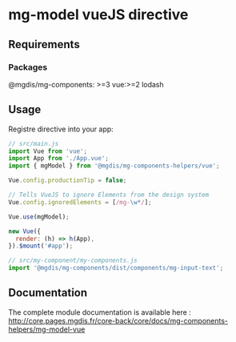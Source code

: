 # mg-model vueJS directive

## Requirements

### Packages

@mgdis/mg-components: >=3
vue:>=2
lodash

## Usage

Registre directive into your app:

```js
// src/main.js
import Vue from 'vue';
import App from './App.vue';
import { mgModel } from '@mgdis/mg-components-helpers/vue';

Vue.config.productionTip = false;

// Tells VueJS to ignore Elements from the design system
Vue.config.ignoredElements = [/mg-\w*/];

Vue.use(mgModel);

new Vue({
  render: (h) => h(App),
}).$mount('#app');

// src/my-component/my-components.js
import '@mgdis/mg-components/dist/components/mg-input-text';
```

## Documentation

The complete module documentation is available here : <http://core.pages.mgdis.fr/core-back/core/docs/mg-components-helpers/mg-model-vue>
